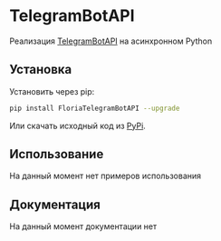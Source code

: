 # TelegramBotAPI

Реализация [TelegramBotAPI](https://core.telegram.org/bots/api) на асинхронном Python

## Установка

Установить через pip:

```bash 
pip install FloriaTelegramBotAPI --upgrade
```

Или скачать исходный код из [PyPi](https://pypi.org/project/FloriaTelegramBotAPI/).

## Использование

На данный момент нет примеров использования

## Документация

На данный момент документации нет